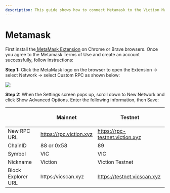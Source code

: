 ```yaml
---
description: This guide shows how to connect Metamask to the Viction Mainnet.
---
```


# Metamask

First install the[ MetaMask Extension](https://metamask.io/) on Chrome or Brave browsers. Once you agree to the Metamask Terms of Use and create an account successfully, follow instructions:

**Step 1:** Click the MetaMask logo on the browser to open the Extension -> select Network -> select Custom RPC as shown below:

![](https://lh4.googleusercontent.com/kOi0vanOKwQxRi\_08zptnbXkrgb5I9RiniQZITS\_yq\_jzyInfPFUi8eQncrGfwansA0JoegI\_BbXvKqJzW6ye-59nIPQLYoeA\_thq84iaMHQcTfyztJ83mCiCpWH6ns7bL1b97N5LcYqwP2ZsBvh3pI)

**Step 2:** When the Settings screen pops up, scroll down to New Network and click Show Advanced Options. Enter the following information, then Save:

| <p><br></p>        | Mainnet                 | Testnet                         |
| ------------------ | ----------------------- | ------------------------------- |
| New RPC URL        | https://rpc.viction.xyz | https://rpc-testnet.viction.xyz |
| ChainID            | 88 or 0x58              | 89                              |
| Symbol             | VIC                     | VIC                             |
| Nickname           | Viction                 | Viction Testnet                 |
| Block Explorer URL | https:/vicscan.xyz      | https://testnet.vicscan.xyz     |
